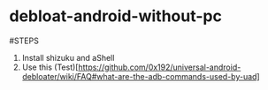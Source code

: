 # debloat-android-without-pc

#STEPS
 1. Install shizuku and aShell
 2. Use this (Test)[https://github.com/0x192/universal-android-debloater/wiki/FAQ#what-are-the-adb-commands-used-by-uad]
